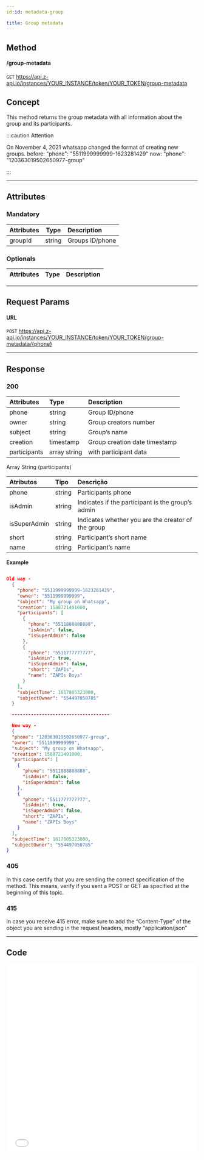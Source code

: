 ```yaml
---
id:id: metadata-group

title: Group metadata
---
```


## Method

#### /group-metadata

`GET` https://api.z-api.io/instances/YOUR_INSTANCE/token/YOUR_TOKEN/group-metadata

## Concept

This method returns the group metadata with all information about the group and its participants.

:::caution Attention

On November 4, 2021 whatsapp changed the format of creating new groups. before: "phone": "5511999999999-1623281429" now: "phone": "120363019502650977-group"

:::

---

## Attributes

### Mandatory

| Attributes|  Type  | Description        |
| :-------- | :----: | :--------------- |
| groupId   | string | Groups ID/phone |

### Optionals 

| Attributes | Type | Description |
| :-------- | :--: | :-------- |

---

## Request Params

#### URL

`POST` https://api.z-api.io/instances/YOUR_INSTANCE/token/YOUR_TOKEN/group-metadata/{phone}

---

## Response

### 200

| Attributes   | Type         | Description                           |
| :----------- | :----------- | :------------------------------------ |
| phone        | string       | Group ID/phone                        |
| owner        | string       | Group creators number                 |
| subject      | string       | Group’s name                          |
| creation     | timestamp    | Group creation date timestamp         |  
| participants | array string | with participant data                 |

Array String (participants)

| Atributos    | Tipo   | Descrição                                         |
| :----------- | :----- | :------------------------------------------------ |
| phone        | string | Participants phone                                |
| isAdmin      | string | Indicates if the participant is the group’s admin |
| isSuperAdmin | string | Indicates whether you are the creator of the group|
| short        | string | Participant’s short name                          |
| name         | string | Participant’s name                                |

**Example**

```json

Old way -
  {
    "phone": "5511999999999-1623281429",
    "owner": "5511999999999",
    "subject": "My group on Whatsapp",
    "creation": 1588721491000,
    "participants": [
      {
        "phone": "5511888888888",
        "isAdmin": false,
        "isSuperAdmin": false
      },
      {
        "phone": "5511777777777",
        "isAdmin": true,
        "isSuperAdmin": false,
        "short": "ZAPIs",
        "name": "ZAPIs Boys"
      }
    ],
    "subjectTime": 1617805323000,
    "subjectOwner": "554497050785"
  }

  ------------------------------------

  New way -
  {
  "phone": "120363019502650977-group",
  "owner": "5511999999999",
  "subject": "My group on Whatsapp",
  "creation": 1588721491000,
  "participants": [
    {
      "phone": "5511888888888",
      "isAdmin": false,
      "isSuperAdmin": false
    },
    {
      "phone": "5511777777777",
      "isAdmin": true,
      "isSuperAdmin": false,
      "short": "ZAPIs",
      "name": "ZAPIs Boys"
    }
  ],
  "subjectTime": 1617805323000,
  "subjectOwner": "554497050785"
}

```

### 405

In this case certify that you are sending the correct specification of the method. This means, verify if you sent a POST or GET as specified at the beginning of this topic.
### 415

In case you receive 415 error, make sure to add the “Content-Type” of the object you are sending in the request headers, mostly “application/json”

---

## Code

<iframe src="//api.apiembed.com/?source=https://raw.githubusercontent.com/Z-API/z-api-docs/main/json-examples/get-group-metadata.json&targets=all" frameborder="0" scrolling="no" width="100%" height="500px" seamless></iframe>
